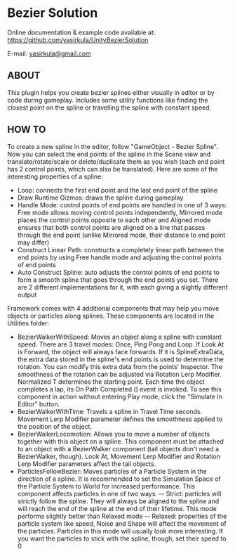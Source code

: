 # Bezier Solution

Online documentation & example code available at: https://github.com/yasirkula/UnityBezierSolution

E-mail: yasirkula@gmail.com

## ABOUT
This plugin helps you create bezier splines either visually in editor or by code during gameplay. Includes some utility functions like finding the closest point on the spline or travelling the spline with constant speed.

## HOW TO
To create a new spline in the editor, follow "GameObject - Bezier Spline". Now you can select the end points of the spline in the Scene view and translate/rotate/scale or delete/duplicate them as you wish (each end point has 2 control points, which can also be translated). Here are some of the interesting properties of a spline:

- Loop: connects the first end point and the last end point of the spline
- Draw Runtime Gizmos: draws the spline during gameplay
- Handle Mode: control points of end points are handled in one of 3 ways: Free mode allows moving control points independently, Mirrored mode places the control points opposite to each other and Aligned mode ensures that both control points are aligned on a line that passes through the end point (unlike Mirrored mode, their distance to end point may differ)
- Construct Linear Path: constructs a completely linear path between the end points by using Free handle mode and adjusting the control points of end points
- Auto Construct Spline: auto adjusts the control points of end points to form a smooth spline that goes through the end points you set. There are 2 different implementations for it, with each giving a slightly different output

Framework comes with 4 additional components that may help you move objects or particles along splines. These components are located in the Utilities folder:

- BezierWalkerWithSpeed: Moves an object along a spline with constant speed. There are 3 travel modes: Once, Ping Pong and Loop. If Look At is Forward, the object will always face forwards. If it is SplineExtraData, the extra data stored in the spline's end points is used to determine the rotation. You can modify this extra data from the points' Inspector. The smoothness of the rotation can be adjusted via Rotation Lerp Modifier. Normalized T determines the starting point. Each time the object completes a lap, its On Path Completed () event is invoked. To see this component in action without entering Play mode, click the "Simulate In Editor" button.
- BezierWalkerWithTime: Travels a spline in Travel Time seconds. Movement Lerp Modifier parameter defines the smoothness applied to the position of the object.
- BezierWalkerLocomotion: Allows you to move a number of objects together with this object on a spline. This component must be attached to an object with a BezierWalker component (tail objects don't need a BezierWalker, though). Look At, Movement Lerp Modifier and Rotation Lerp Modifier parameters affect the tail objects.
- ParticlesFollowBezier: Moves particles of a Particle System in the direction of a spline. It is recommended to set the Simulation Space of the Particle System to World for increased performance. This component affects particles in one of two ways:
-- Strict: particles will strictly follow the spline. They will always be aligned to the spline and will reach the end of the spline at the end of their lifetime. This mode performs slightly better than Relaxed mode
-- Relaxed: properties of the particle system like speed, Noise and Shape will affect the movement of the particles. Particles in this mode will usually look more interesting. If you want the particles to stick with the spline, though, set their speed to 0